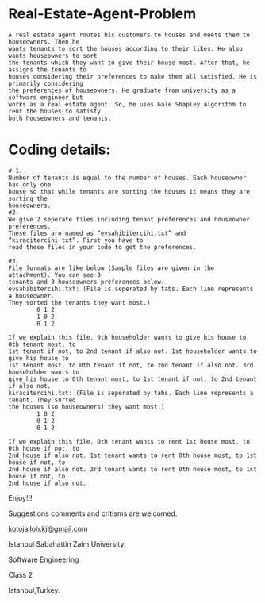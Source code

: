 # Real-Estate-Agent-Problem
    
    
    A real estate agent routes his customers to houses and meets them to houseowners. Then he
    wants tenants to sort the houses according to their likes. He also wants houseowners to sort
    the tenants which they want to give their house most. After that, he assigns the tenants to
    houses considering their preferences to make them all satisfied. He is primarily considering
    the preferences of houseowners. He graduate from university as a software engineer but
    works as a real estate agent. So, he uses Gale Shapley algorithm to rent the houses to satisfy
    both houseowners and tenants. 
    
# Coding details:


    # 1.
    Number of tenants is equal to the number of houses. Each houseowner has only one
    house so that while tenants are sorting the houses it means they are sorting the
    houseowners.
    #2.
    We give 2 seperate files including tenant preferences and houseowner preferences.
    These files are named as “evsahibitercihi.txt” and “kiracitercihi.txt”. First you have to
    read these files in your code to get the preferences. 
  
    #3.
    File formats are like below (Sample files are given in the attachment). You can see 3
    tenants and 3 houseowners preferences below.
    evsahibitercihi.txt: (File is seperated by tabs. Each line represents a houseowner.
    They sorted the tenants they want most.)
            0 1 2
            1 0 2
            0 1 2

    If we explain this file, 0th householder wants to give his house to 0th tenant most, to
    1st tenant if not, to 2nd tenant if also not. 1st householder wants to give his house to
    1st tenant most, to 0th tenant if not, to 2nd tenant if also not. 3rd householder wants to
    give his house to 0th tenant most, to 1st tenant if not, to 2nd tenant if also not.
    kiracitercihi.txt: (File is seperated by tabs. Each line represents a tenant. They sorted
    the houses (so houseowners) they want most.)
            1 0 2
            0 1 2
            0 1 2
            
    If we explain this file, 0th tenant wants to rent 1st house most, to 0th house if not, to
    2nd house if also not. 1st tenant wants to rent 0th house most, to 1st house if not, to
    2nd house if also not. 3rd tenant wants to rent 0th house most, to 1st house if not, to
    2nd house if also not.
   
   Enjoy!!!

Suggestions comments and critisms are welcomed.

kotojalloh.kj@gmail.com

Istanbul Sabahattin Zaim University

Software Engineering

Class 2

Istanbul,Turkey.
